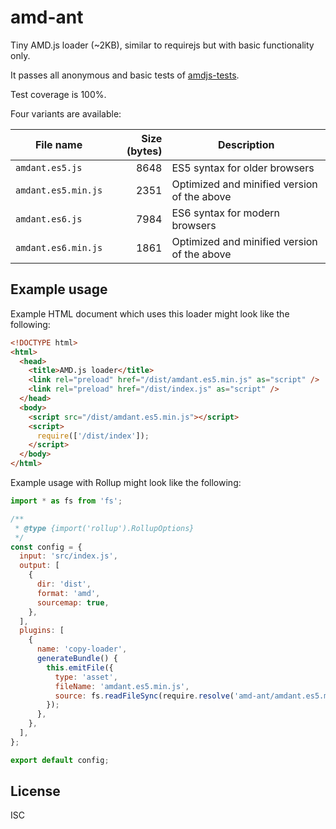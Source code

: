 # amd-ant

Tiny AMD.js loader (~2KB), similar to requirejs but with basic functionality only.

It passes all anonymous and basic tests of [amdjs-tests](https://github.com/amdjs/amdjs-tests).

Test coverage is 100%.

Four variants are available:

| File name           | Size (bytes) | Description                                 |
| ------------------- | -----------: | ------------------------------------------- |
| `amdant.es5.js`     |         8648 | ES5 syntax for older browsers               |
| `amdant.es5.min.js` |         2351 | Optimized and minified version of the above |
| `amdant.es6.js`     |         7984 | ES6 syntax for modern browsers              |
| `amdant.es6.min.js` |         1861 | Optimized and minified version of the above |

## Example usage

Example HTML document which uses this loader might look like the following:

```html
<!DOCTYPE html>
<html>
  <head>
    <title>AMD.js loader</title>
    <link rel="preload" href="/dist/amdant.es5.min.js" as="script" />
    <link rel="preload" href="/dist/index.js" as="script" />
  </head>
  <body>
    <script src="/dist/amdant.es5.min.js"></script>
    <script>
      require(['/dist/index']);
    </script>
  </body>
</html>
```

Example usage with Rollup might look like the following:

```js
import * as fs from 'fs';

/**
 * @type {import('rollup').RollupOptions}
 */
const config = {
  input: 'src/index.js',
  output: [
    {
      dir: 'dist',
      format: 'amd',
      sourcemap: true,
    },
  ],
  plugins: [
    {
      name: 'copy-loader',
      generateBundle() {
        this.emitFile({
          type: 'asset',
          fileName: 'amdant.es5.min.js',
          source: fs.readFileSync(require.resolve('amd-ant/amdant.es5.min.js')),
        });
      },
    },
  ],
};

export default config;
```

## License

ISC
